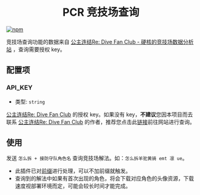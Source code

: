 <h1 align="center">PCR 竞技场查询</h1>

[![npm](https://img.shields.io/npm/v/koishi-plugin-pcr-arena?style=flat-square)](https://www.npmjs.com/package/koishi-plugin-pcr-arena)

竞技场查询功能的数据来自 [公主连结Re: Dive Fan Club - 硬核的竞技场数据分析站](https://pcrdfans.com/) ，查询需要授权 key。

## 配置项

### API_KEY
- 类型: `string`

[公主连结Re: Dive Fan Club](https://www.pcrdfans.com/bot) 的授权 key。如果没有 key，**不建议**您因本项目而去联系 [公主连结Re: Dive Fan Club](https://www.pcrdfans.com) 的作者，推荐您点击此[链接](https://www.pcrdfans.com/battle)前往网站进行查询。

## 使用

发送 `怎么拆 + 接防守队角色名` 查询竞技场解法。如：`怎么拆羊驼黄骑 emt 凛 ue`。

- 此插件已对[前缀](https://koishi.chat/zh-CN/api/core/app.html#options-prefix)进行处理，可以不加前缀就触发。
- 查询到的解法中如果有首次出现的角色，将会下载对应角色的头像资源，下载速度视部署环境而定，可能会较长时间才能完成。